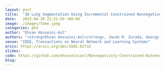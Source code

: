 ```yaml
---
layout: post
title:  "3D Lung Segmentation Using Incremental Constrained Nonnegative Matrix Factorization"
date:   2015-04-20 22:21:59 +00:00
image: ./images/tbme.jpeg
categories: phd
author: "Ehsan Hosseini-Asl"
authors: "<strong>Ehsan Hosseini-Asl</strong>, Jacek M. Zurada, Georgy Gimel'farb, Ayman El-Baz"
venue: "IEEE, Transactions on Neural Network and Learning Systems"
arxiv: https://arxiv.org/abs/1601.02733
slides:
code: https://github.com/ehosseiniasl/Nonnegativity-Constrained-Autoencoder-NCAE
blog: 
---
```

 
